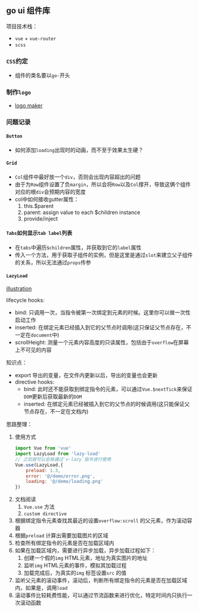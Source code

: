 ## go ui 组件库
项目技术栈：
* `vue` + `vue-router`
* `scss`
### `CSS`约定
* 组件的类名要以`go-`开头

### 制作`logo`
* [logo maker](https://hatchful.shopify.com/)

### 问题记录
#### `Button`
* 如何添加`loading`出现时的动画，而不至于效果太生硬？

#### `Grid`
* `Col`组件中最好放一个`div`，否则会出现内容超出的问题
* 由于为`Row`组件设置了负`margin`，所以会将`Row`以及`Col`撑开，导致这俩个组件对应的根`div`会预期内容的宽度
* col中如何接收gutter属性：
    1. this.$parent
    2. parent: assign value to each $children instance
    3. provide/inject

#### `Tabs`如何显示`tab label`列表
* 在`tabs`中遍历`$children`属性，并获取到它的`label`属性
* 传入一个方法，用于获取子组件的实例，但是这里是通过`slot`来建立父子组件的关系，所以无法通过`props`传参
    
#### `LazyLoad`
[illustration](https://excalidraw.com/#json=5945096507752448,hzn3v29a-PoMgRyPdWtRgw)

lifecycle hooks:
* bind: 只调用一次，当指令被第一次绑定到元素的时候。这里你可以做一次性启动工作
* inserted: 在绑定元素已经插入到它的父节点时调用(这只保证父节点存在，不一定在`document`中)
* scrollHeight: 测量一个元素内容高度的只读属性，包括由于`overflow`在屏幕上不可见的内容

知识点：  
* export 导出的变量，在文件内更新以后，导出的变量也会更新
* directive hooks: 
  * bind: 此时还不能获取到绑定指令的元素，可以通过`Vue.$nextTick`来保证`DOM`更新后获取最新的`DOM`
  * inserted: 在绑定元素已经被插入到它的父节点的时候调用(这只能保证父节点存在，不一定在文档内)

思路整理： 
1. 使用方式
    ```jsx
    import Vue from 'vue'
    import LazyLoad from 'lazy-load'
    // 之后就可以全局通过`v-lazy`指令进行使用
    Vue.use(LazyLoad,{
    	preload: 1.3,
    	error: '@/demo/error.png',
    	loading: '@/demo/loading.png'
    })
    ```
2. 文档阅读
    1. `Vue.use` 方法
    2. `custom directive` 
3. 根据绑定指令元素查找其最近的设置`overflow:scroll` 的父元素，作为滚动容器
4. 根据`preload` 计算出需要加载图片的区域
5. 检查所有绑定指令的元素是否在加载区域内
6. 如果在加载区域内，需要进行异步加载，异步加载过程如下：
    1. 创建一个假的`img` HTML元素，地址为真实图片的地址
    2. 监听`img` HTML元素的事件，模拟其加载过程
    3. 加载完成后，为真实的`img` 标签设置`src` 的值
7. 监听父元素的滚动事件，滚动后，判断所有绑定指令的元素是否在加载区域内，如果是，调用`load` 
8. 滚动事件比较耗费性能，可以通过节流函数来进行优化，特定时间内只执行一次滚动函数
